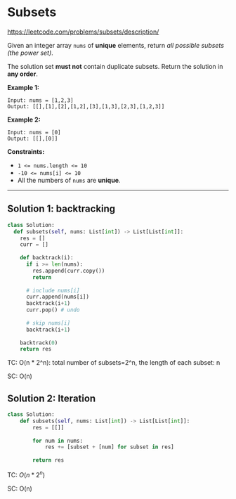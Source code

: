 # Subsets

https://leetcode.com/problems/subsets/description/

Given an integer array `nums` of **unique** elements, return *all possible* *subsets* *(the power set)*.

The solution set **must not** contain duplicate subsets. Return the solution in **any order**.

 

**Example 1:**

```
Input: nums = [1,2,3]
Output: [[],[1],[2],[1,2],[3],[1,3],[2,3],[1,2,3]]
```

**Example 2:**

```
Input: nums = [0]
Output: [[],[0]]
```

 

**Constraints:**

- `1 <= nums.length <= 10`
- `-10 <= nums[i] <= 10`
- All the numbers of `nums` are **unique**.

---

## Solution 1: backtracking

```python
class Solution:
  def subsets(self, nums: List[int]) -> List[List[int]]:
    res = []
    curr = []
    
    def backtrack(i):
      if i >= len(nums):
        res.append(curr.copy())
        return
      
      # include nums[i]
      curr.append(nums[i])
      backtrack(i+1)
      curr.pop() # undo
      
      # skip nums[i]
      backtrack(i+1)
    
    backtrack(0)
    return res
```

TC: O(n * 2^n): total number of subsets=2^n, the length of each subset: n

SC: O(n)

## Solution 2: Iteration

```python
class Solution:
    def subsets(self, nums: List[int]) -> List[List[int]]:
        res = [[]]
        
        for num in nums:
            res += [subset + [num] for subset in res]
        
        return res
```

TC: $O(n * 2^n)$

SC: O(n)